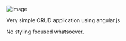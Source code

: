 ![image](https://user-images.githubusercontent.com/12135734/167303173-05edc0e7-87a5-4e8d-bbc7-9af9f4bf35c6.png)

Very simple CRUD application using angular.js

No styling focused whatsoever.
